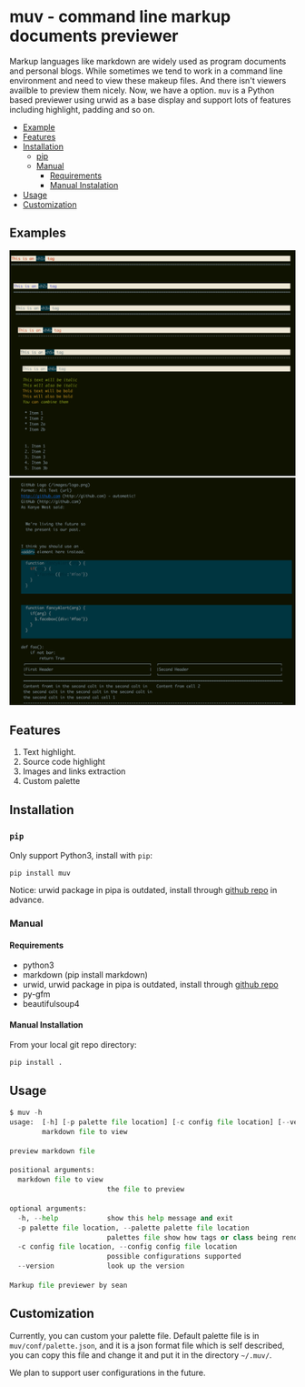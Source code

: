 # muv - command line markup documents previewer
Markup languages like markdown are widely used as program documents and personal blogs. While sometimes we tend to work in a command line environment and need to view these makeup files. And there isn't viewers availble to preview them nicely. Now, we have a option.
`muv` is a Python based previewer using urwid as a base display and support lots of features including highlight, padding and so on.
 
* [Example](#examples)
* [Features](#features)
* [Installation](#installation)
    * [pip](#pip)
    * [Manual](#manual)
        * [Requirements](#requirements)
        * [Manual Instalation](#manual-installation)
* [Usage](#usage)
* [Customization](#customization)

## Examples

![Example](images/example1.png)
![Example](images/example2.png)

## Features

1. Text highlight.
2. Source code highlight
3. Images and links extraction
4. Custom palette

## Installation

### `pip`

Only support Python3, install with `pip`:
```
pip install muv
```
Notice: urwid package in pipa is outdated, install through [github repo](http://github.com/urwid/urwid) in advance.
### Manual

#### Requirements

* python3
* markdown (pip install markdown)
* urwid, urwid package in pipa is outdated, install through [github repo](http://github.com/urwid/urwid)
* py-gfm
* beautifulsoup4

#### Manual Installation

From your local git repo directory:
```
pip install .
```

## Usage

```python
$ muv -h
usage:  [-h] [-p palette file location] [-c config file location] [--version]
        markdown file to view

preview markdown file

positional arguments:
  markdown file to view
                        the file to preview

optional arguments:
  -h, --help            show this help message and exit
  -p palette file location, --palette palette file location
                        palettes file show how tags or class being rendered
  -c config file location, --config config file location
                        possible configurations supported
  --version             look up the version

Markup file previewer by sean
```

## Customization
Currently, you can custom your palette file. Default palette file is in `muv/conf/palette.json`, and it is a json format file which is self described, you can copy this file and change it and put it in the directory `~/.muv/`.

We plan to support user configurations in the future.



